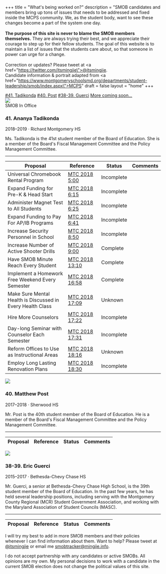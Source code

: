 +++
title = "What's being worked on?"
description = "SMOB candidates and members bring up tons of issues that needs to be addressed and fixed inside the MCPS community. We, as the student body, want to see these changes become a part of the system one day.<br /><br /><strong>The purpose of this site is never to blame the SMOB members themselves.</strong> They are always trying their best, and we appreciate their courage to step up for their fellow students. The goal of this website is to maintain a list of issues that the students care about, so that someone in power can urge for a change. <br /><br />Correction or updates? Please tweet at <a href=\"https://twitter.com/itsmingjie\">@itsmingjie</a>.<tiny><br />Candidate information & portrait adapted from <a href=\"https://www.montgomeryschoolsmd.org/departments/student-leadership/smob/index.aspx\">MCPS</a></tiny>"
draft = false
layout = "home"
+++
<nav class="tabs" data-kube="tabs" data-equal="true">
    <a href="#atadikonda" class="is-active">#41. Tadikonda</a>
    <a href="#mpost">#40. Post</a>
    <a href="#eguerci">#38-39. Guerci</a>
    <a href="#more">More coming soon...</a>
</nav>

<div style="text-align: left">
    <section id="atadikonda">
        <table class="is-striped">
            <thead>
                <tr>
                    <th>Proposal</th>
                    <th>Reference</th>
                    <th>Status</th>
                    <th>Comments</th>
                </tr>
            </thead>
            <tbody>
                <div class="is-row profile">
                    <div class="is-col is-30">
                        <img src="/img/smob/41.jpg">
                    </div>
                    <div class="is-col is-70">
                        <span class="label is-focus">SMOB In Office</span>
                        <h3 class="title">41. Ananya Tadikonda</h3>
                        <p>2018–2019 · Richard Montgomery HS</p>
                        <p>Ms. Tadikonda is the 41st student member of the Board of Education. She is a member of the Board's Fiscal Management Committee and the Policy Management Committee.</p>
                    </div>
                </div>
                <hr />
                <tr>
                    <td>Universal Chromebook Rental Program</td>
                    <td><a href="https://youtu.be/Z6_Ovf10Uzs?t=300">MTC 2018 5:00</a></td>
                    <td><span class="label is-error">Incomplete</span></td>
                    <td><!--<a href="./41/chromebook">Read</a>--></td>
                </tr>
                <tr>
                    <td>Expand Funding for Pre-K & Head Start</td>
                    <td><a href="https://youtu.be/Z6_Ovf10Uzs?t=375">MTC 2018 6:15</a></td>
                    <td><span class="label is-error">Incomplete</span></td>
                    <td><!--<a href="./41/pre-k">Read</a>--></td>
                </tr>
                <tr>
                    <td>Administer Magnet Test to All Students</td>
                    <td><a href="https://youtu.be/Z6_Ovf10Uzs?t=385">MTC 2018 6:25</a></td>
                    <td><span class="label is-error">Incomplete</span></td>
                    <td><!--<a href="./41/pre-k">Read</a>--></td>
                </tr>
                <tr>
                    <td>Expand Funding to Pay For AP/IB Programs</td>
                    <td><a href="https://youtu.be/Z6_Ovf10Uzs?t=401">MTC 2018 6:41</a></td>
                    <td><span class="label is-error">Incomplete</span></td>
                    <td><!--<a href="./41/pre-k">Read</a>--></td>
                </tr>
                <tr>
                    <td>Increase Security Personnel in School</td>
                    <td><a href="https://youtu.be/Z6_Ovf10Uzs?t=530">MTC 2018 8:50</a></td>
                    <td><span class="label is-error">Incomplete</span></td>
                    <td><!--<a href="./41/pre-k">Read</a>--></td>
                </tr>
                <tr>
                    <td>Increase Number of Active Shooter Drills</td>
                    <td><a href="https://youtu.be/Z6_Ovf10Uzs?t=540">MTC 2018 9:00</a></td>
                    <td><span class="label is-success">Complete</span></td>
                    <td><!--<a href="./41/pre-k">Read</a>--></td>
                </tr>
                <tr>
                    <td>Have SMOB Minute Reach Every Student</td>
                    <td><a href="https://youtu.be/Z6_Ovf10Uzs?t=790">MTC 2018 13:10</a></td>
                    <td><span class="label is-success">Complete</span></td>
                    <td><!--<a href="./41/pre-k">Read</a>--></td>
                </tr>
                <tr>
                    <td>Implement a Homework Free Weekend Every Semester</td>
                    <td><a href="https://youtu.be/Z6_Ovf10Uzs?t=1018">MTC 2018 16:58</a></td>
                    <td><span class="label is-success">Complete</span></td>
                    <td><!--<a href="./41/pre-k">Read</a>--></td>
                </tr>
                <tr>
                    <td>Make Sure Mental Health is Discussed in Every Health Class</td>
                    <td><a href="https://youtu.be/Z6_Ovf10Uzs?t=1029">MTC 2018 17:09</a></td>
                    <td><span class="label">Unknown</span></td>
                    <td></td>
                </tr>
                <tr>
                    <td>Hire More Counselors</td>
                    <td><a href="https://youtu.be/Z6_Ovf10Uzs?t=1042">MTC 2018 17:22</a></td>
                    <td><span class="label is-error">Incomplete</span></td>
                    <td><!--<a href="./41/pre-k">Read</a>--></td>
                </tr>
                <tr>
                    <td>Day-long Seminar with Counselor Each Semester</td>
                    <td><a href="https://youtu.be/Z6_Ovf10Uzs?t=1051">MTC 2018 17:31</a></td>
                    <td><span class="label is-error">Incomplete</span></td>
                    <td><!--<a href="./41/pre-k">Read</a>--></td>
                </tr>
                <tr>
                    <td>Reform Offices to Use as Instructional Areas</td>
                    <td><a href="https://youtu.be/Z6_Ovf10Uzs?t=1096">MTC 2018 18:16</a></td>
                    <td><span class="label">Unknown</span></td>
                    <td></td>
                </tr>
                <tr>
                    <td>Employ Long Lasting Renovation Plans</td>
                    <td><a href="https://youtu.be/Z6_Ovf10Uzs?t=1110">MTC 2018 18:30</a></td>
                    <td><span class="label is-error">Incomplete</span></td>
                    <td></td>
                </tr>
            </tbody>
        </table>
    </section>
    <section id="mpost">
        <div class="is-row profile">
            <div class="is-col is-30">
                <img src="/img/smob/40.jpg">
            </div>
            <div class="is-col is-70">
                <h3 class="title">40. Matthew Post</h3>
                <p>2017–2018 · Sherwood HS</p>
                <p>Mr. Post is the 40th student member of the Board of Education. He is a member of the Board's Fiscal Management Committee and the Policy Management Committee.</p>
            </div>
        </div>
        <hr />
        <table class="is-striped">
            <thead>
                <tr>
                    <th>Proposal</th>
                    <th>Reference</th>
                    <th>Status</th>
                    <th>Comments</th>
                </tr>
            </thead>
            <tbody>
            </tbody>
        </table>
    </section>
    <section id="eguerci">
        <div class="is-row profile">
            <div class="is-col is-30">
                <img src="/img/smob/39.jpg">
            </div>
            <div class="is-col is-70">
                <h3 class="title">38-39. Eric Guerci</h3>
                <p>2015–2017 · Bethesda-Chevy Chase HS</p>
                <p>Mr. Guerci, a senior at Bethesda-Chevy Chase High School, is the 39th student member of the Board of Education. In the past few years, he has held several leadership positions, including serving with the Montgomery County Regional (MCR) Student Government Association, and working with the Maryland Association of Student Councils (MASC).</p>
            </div>
        </div>
        <hr />
        <table class="is-striped">
            <thead>
                <tr>
                    <th>Proposal</th>
                    <th>Reference</th>
                    <th>Status</th>
                    <th>Comments</th>
                </tr>
            </thead>
            <tbody>
            </tbody>
        </table>
    </section>
    <section id="more">
        <p>I will try my best to add in more SMOB members and their policies whenever I can find information about them. Want to help? Please tweet at <a href=\"https://twitter.com/itsmingjie\">@itsmingjie</a> or email me <a href="mailto:smobtracker@mingjie.info">smobtracker@mingjie.info</a>.</p>
        <p>I do not accept partnership with any candidates or active SMOBs. All opinions are my own. My personal decisions to work with a candidate in the current SMOB election does not change the political values of this site.</p>
    </section>
</div>